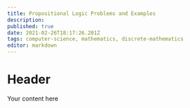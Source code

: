 ```yaml
---
title: Propositional Logic Problems and Examples
description: 
published: true
date: 2021-02-26T18:17:26.201Z
tags: computer-science, mathematics, discrete-mathematics
editor: markdown
---
```


# Header
Your content here
